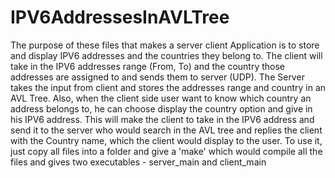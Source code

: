 # IPV6AddressesInAVLTree
The purpose of these files that makes a server client Application is to store and display IPV6 addresses and the countries they belong to. The client will take in the IPV6 addresses range (From, To) and the country those addresses are assigned to and sends them to server (UDP). The Server takes the input from client and stores the addresses range and country in an AVL Tree. Also, when the client side user want to know which country an address belongs to, he can choose display the country option and give in his IPV6 address. This will make the client to take in the IPV6 address and send it to the server who would search in the AVL tree and replies the client with the Country name, which the client would display to the user.
To use it, just copy all files into a folder and give a 'make' which would compile all the files and gives two executables - server_main and client_main
